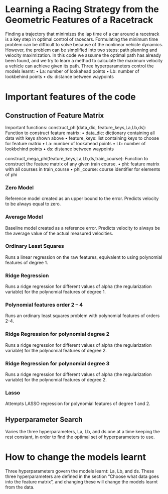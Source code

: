 # Learning a Racing Strategy from the Geometric Features of a Racetrack
Finding a trajectory that minimizes the lap time of a car around a racetrack is a key step in optimal control of racecars. Formulating the minimum time problem can be difficult to solve because of the nonlinear vehicle dynamics. However, the problem can be simplified into two steps: path planning and velocity maximization. In this code we assume the optimal path has already been found, and we try to learn a method to calculate the maximum velocity a vehicle can achieve given its path. Three hyperparameters control the models learnt:
•	La: number of lookahead points 
•	Lb: number of lookbehind points
•	ds: distance between waypoints
# Important features of the code
## Construction of Feature Matrix
Important functions:
construct_phi(data_dic, feature_keys,La,Lb,ds):
Function to construct feature matrix:
•	data_dic: dictionary containing all data with keys shown above
•	feature_keys: list containing keys to choose for feature matrix
•	La: number of lookahead points 
•	Lb: number of lookbehind points
•	ds: distance between waypoints

construct_mega_phi(feature_keys,La,Lb,ds,train_course):
Function to construct the feature matrix of any given train course.
•	phi: feature matrix with all courses in train_course
•	phi_course: course identifier for elements of phi
###	Zero Model
Reference model created as an upper bound to the error. Predicts velocity to be always equal to zero.
###	Average Model
Baseline model created as a reference error. Predicts velocity to always be the average value of the actual measured velocities.
###	Ordinary Least Squares
Runs a linear regression on the raw features, equivalent to using polynomial features of degree 1.
###	Ridge Regression
Runs a ridge regression for different values of alpha (the regularization variable) for the polynomial features of degree 1.
###	Polynomial features order 2 – 4
Runs an ordinary least squares problem with polynomial features of orders 2-4.
###	Ridge Regression for polynomial degree 2
Runs a ridge regression for different values of alpha (the regularization variable) for the polynomial features of degree 2.
###	Ridge Regression for polynomial degree 3
Runs a ridge regression for different values of alpha (the regularization variable) for the polynomial features of degree 2.
###	Lasso
Attempts LASSO regression for polynomial features of degree 1 and 2.

##	Hyperparameter Search
Varies the three hyperparameters, La, Lb, and ds one at a time keeping the rest constant, in order to find the optimal set of hyperparameters to use.
#	How to change the models learnt
Three hyperparameters govern the models learnt: La, Lb, and ds. These three hyperparameters are defined in the section “Choose what data goes into the feature matrix”, and changing these will change the models learnt from the data.



